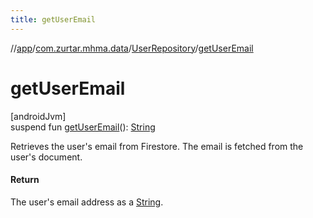 ```yaml
---
title: getUserEmail
---
```

//[app](../../../index.html)/[com.zurtar.mhma.data](../index.html)/[UserRepository](index.html)/[getUserEmail](get-user-email.html)



# getUserEmail



[androidJvm]\
suspend fun [getUserEmail](get-user-email.html)(): [String](https://kotlinlang.org/api/core/kotlin-stdlib/kotlin/-string/index.html)



Retrieves the user's email from Firestore. The email is fetched from the user's document.



#### Return



The user's email address as a [String](https://kotlinlang.org/api/core/kotlin-stdlib/kotlin/-string/index.html).



